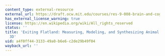 ```yaml
---
content_type: external-resource
external_url: https://draft.ocw.mit.edu/courses/res-9-008-brain-and-cognitive-sciences-computational-tutorials/pages/exiting-flatland-measuring-modeling-and-synthesizing-animal-behavior-in-3d/
has_external_license_warning: true
license: https://en.wikipedia.org/wiki/All_rights_reserved
status: ''
title: 'Exiting Flatland: Measuring, Modeling, and Synthesizing Animal Behavior in
  3D'
uid: a4f0ff44-3133-49a0-b6e6-c2de29b49f04
wayback_url: ''
---
```

